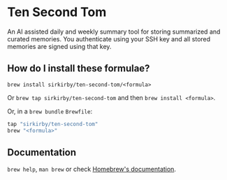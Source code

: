 # Ten Second Tom

An AI assisted daily and weekly summary tool for storing summarized and curated memories. You authenticate using your SSH key and all stored memories are signed using that key.

## How do I install these formulae?

`brew install sirkirby/ten-second-tom/<formula>`

Or `brew tap sirkirby/ten-second-tom` and then `brew install <formula>`.

Or, in a `brew bundle` `Brewfile`:

```ruby
tap "sirkirby/ten-second-tom"
brew "<formula>"
```

## Documentation

`brew help`, `man brew` or check [Homebrew's documentation](https://docs.brew.sh).
